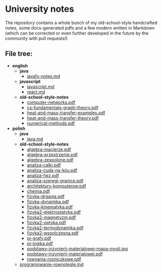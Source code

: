 # University notes
The repository contains a whole bunch of my old-school-style handcrafted notes, some docs-generated pdfs and a few modern written in Markdown (which can be corrected or even further developed in the future by the community with pull requests!)

## File tree:
   - __english__
     - __java__
       - [javafx\-notes.md](english/java/javafx-notes.md)
     - __javascript__
       - [javascript.md](english/javascript/javascript.md)
       - [react.md](english/javascript/react.md)
     - __old\-school\-style\-notes__
       - [computer\-networks.pdf](english/old-school-style-notes/computer-networks.pdf)
       - [cs\-fundamentals\-graph\-theory.pdf](english/old-school-style-notes/cs-fundamentals-graph-theory.pdf)
       - [heat\-and\-mass\-transfer\-examples.pdf](english/old-school-style-notes/heat-and-mass-transfer-examples.pdf)
       - [heat\-and\-mass\-transfer\-theory.pdf](english/old-school-style-notes/heat-and-mass-transfer-theory.pdf)
       - [numerical\-methods.pdf](english/old-school-style-notes/numerical-methods.pdf)
   - __polish__
     - __java__
       - [java.md](polish/java/java.md)
     - __old\-school\-style\-notes__
       - [algebra\-macierze.pdf](polish/old-school-style-notes/algebra-macierze.pdf)
       - [algebra\-przestrzenie.pdf](polish/old-school-style-notes/algebra-przestrzenie.pdf)
       - [algebra\-zespolone.pdf](polish/old-school-style-notes/algebra-zespolone.pdf)
       - [analiza\-calki.pdf](polish/old-school-style-notes/analiza-calki.pdf)
       - [analiza\-cuda\-na\-kiju.pdf](polish/old-school-style-notes/analiza-cuda-na-kiju.pdf)
       - [analiza\-fwz.pdf](polish/old-school-style-notes/analiza-fwz.pdf)
       - [analiza\-szeregi\-granice.pdf](polish/old-school-style-notes/analiza-szeregi-granice.pdf)
       - [architektury\-komputerow.pdf](polish/old-school-style-notes/architektury-komputerow.pdf)
       - [chemia.pdf](polish/old-school-style-notes/chemia.pdf)
       - [fizyka\-drgania.pdf](polish/old-school-style-notes/fizyka-drgania.pdf)
       - [fizyka\-dynamika.pdf](polish/old-school-style-notes/fizyka-dynamika.pdf)
       - [fizyka\-kinematyka.pdf](polish/old-school-style-notes/fizyka-kinematyka.pdf)
       - [fizyka2\-elektrostatyka.pdf](polish/old-school-style-notes/fizyka2-elektrostatyka.pdf)
       - [fizyka2\-magnetyzm.pdf](polish/old-school-style-notes/fizyka2-magnetyzm.pdf)
       - [fizyka2\-optyka.pdf](polish/old-school-style-notes/fizyka2-optyka.pdf)
       - [fizyka2\-termodynamika.pdf](polish/old-school-style-notes/fizyka2-termodynamika.pdf)
       - [fizyka2\-wspolczesna.pdf](polish/old-school-style-notes/fizyka2-wspolczesna.pdf)
       - [pi\-grafy.pdf](polish/old-school-style-notes/pi-grafy.pdf)
       - [pi\-logika.pdf](polish/old-school-style-notes/pi-logika.pdf)
       - [podstawy\-inzynierii\-materialowej\-mapa\-mysli.jpg](polish/old-school-style-notes/podstawy-inzynierii-materialowej-mapa-mysli.jpg)
       - [podstawy\-inzynierii\-materialowej.pdf](polish/old-school-style-notes/podstawy-inzynierii-materialowej.pdf)
       - [rownania\-rozniczkowe.pdf](polish/old-school-style-notes/rownania-rozniczkowe.pdf)
     - [programowanie\-rownolegle.md](polish/programowanie-rownolegle.md)

